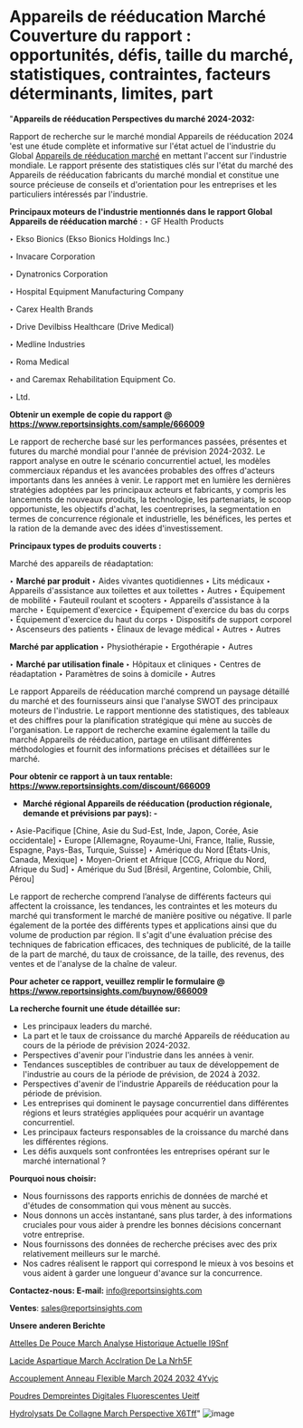 # Appareils de rééducation Marché Couverture du rapport : opportunités, défis, taille du marché, statistiques, contraintes, facteurs déterminants, limites, part

"<strong>Appareils de rééducation Perspectives du marché 2024-2032:</strong>

Rapport de recherche sur le marché mondial Appareils de rééducation 2024 'est une étude complète et informative sur l'état actuel de l'industrie du Global <a href=https://www.reportsinsights.com/sample/666009>Appareils de rééducation marché</a> en mettant l'accent sur l'industrie mondiale. Le rapport présente des statistiques clés sur l'état du marché des Appareils de rééducation fabricants du marché mondial et constitue une source précieuse de conseils et d'orientation pour les entreprises et les particuliers intéressés par l'industrie.

<strong>Principaux moteurs de l'industrie mentionnés dans le rapport Global Appareils de rééducation marché</strong> :
‣ GF Health Products

‣ Ekso Bionics (Ekso Bionics Holdings Inc.)

‣ Invacare Corporation

‣ Dynatronics Corporation

‣ Hospital Equipment Manufacturing Company

‣ Carex Health Brands

‣ Drive Devilbiss Healthcare (Drive Medical)

‣ Medline Industries

‣ Roma Medical

‣ and Caremax Rehabilitation Equipment Co.

‣ Ltd.

<strong>Obtenir un exemple de copie du rapport @ <a href=https://www.reportsinsights.com/sample/666009>https://www.reportsinsights.com/sample/666009</a></strong>

Le rapport de recherche basé sur les performances passées, présentes et futures du marché mondial pour l'année de prévision 2024-2032. Le rapport analyse en outre le scénario concurrentiel actuel, les modèles commerciaux répandus et les avancées probables des offres d'acteurs importants dans les années à venir. Le rapport met en lumière les dernières stratégies adoptées par les principaux acteurs et fabricants, y compris les lancements de nouveaux produits, la technologie, les partenariats, le scoop opportuniste, les objectifs d'achat, les coentreprises, la segmentation en termes de concurrence régionale et industrielle, les bénéfices, les pertes et la ration de la demande avec des idées d'investissement.

<strong>Principaux types de produits couverts :</strong>

Marché des appareils de réadaptation:

‣  <strong> Marché par produit </strong>
‣ Aides vivantes quotidiennes
‣ Lits médicaux
‣ Appareils d'assistance aux toilettes et aux toilettes
‣ Autres
‣ Équipement de mobilité
‣ Fauteuil roulant et scooters
‣ Appareils d'assistance à la marche
‣ Equipement d'exercice
‣ Équipement d'exercice du bas du corps
‣ Équipement d'exercice du haut du corps
‣ Dispositifs de support corporel
‣ Ascenseurs des patients
‣ Élinaux de levage médical
‣ Autres
‣ Autres

<strong>Marché par application </strong>
‣ Physiothérapie
‣ Ergothérapie
‣ Autres

‣  <strong> <strong> Marché par utilisation finale </strong> </strong>
‣ Hôpitaux et cliniques
‣ Centres de réadaptation
‣ Paramètres de soins à domicile
‣ Autres

Le rapport Appareils de rééducation marché comprend un paysage détaillé du marché et des fournisseurs ainsi que l'analyse SWOT des principaux moteurs de l'industrie. Le rapport mentionne des statistiques, des tableaux et des chiffres pour la planification stratégique qui mène au succès de l'organisation. Le rapport de recherche examine également la taille du marché Appareils de rééducation, partage en utilisant différentes méthodologies et fournit des informations précises et détaillées sur le marché.

<strong>Pour obtenir ce rapport à un taux rentable: <a href=https://www.reportsinsights.com/discount/666009>https://www.reportsinsights.com/discount/666009</a></strong>
<ul>
  <li><strong>Marché régional Appareils de rééducation (production régionale, demande et prévisions par pays): -</strong></li>
</ul>
‣ Asie-Pacifique [Chine, Asie du Sud-Est, Inde, Japon, Corée, Asie occidentale]
‣ Europe [Allemagne, Royaume-Uni, France, Italie, Russie, Espagne, Pays-Bas, Turquie, Suisse]
‣ Amérique du Nord [États-Unis, Canada, Mexique]
‣ Moyen-Orient et Afrique [CCG, Afrique du Nord, Afrique du Sud]
‣ Amérique du Sud [Brésil, Argentine, Colombie, Chili, Pérou]

Le rapport de recherche comprend l’analyse de différents facteurs qui affectent la croissance, les tendances, les contraintes et les moteurs du marché qui transforment le marché de manière positive ou négative. Il parle également de la portée des différents types et applications ainsi que du volume de production par région. Il s'agit d'une évaluation précise des techniques de fabrication efficaces, des techniques de publicité, de la taille de la part de marché, du taux de croissance, de la taille, des revenus, des ventes et de l'analyse de la chaîne de valeur.

<strong>Pour acheter ce rapport, veuillez remplir le formulaire @   <a href=https://www.reportsinsights.com/buynow/666009>https://www.reportsinsights.com/buynow/666009</a></strong>

<strong>La recherche fournit une étude détaillée sur:</strong>
<ul>
  <li>Les principaux leaders du marché.</li>
  <li>La part et le taux de croissance du marché Appareils de rééducation au cours de la période de prévision 2024-2032.</li>
  <li>Perspectives d'avenir pour l'industrie dans les années à venir.</li>
  <li>Tendances susceptibles de contribuer au taux de développement de l'industrie au cours de la période de prévision, de 2024 à 2032.</li>
  <li>Perspectives d'avenir de l'industrie Appareils de rééducation pour la période de prévision.</li>
  <li>Les entreprises qui dominent le paysage concurrentiel dans différentes régions et leurs stratégies appliquées pour acquérir un avantage concurrentiel.</li>
  <li>Les principaux facteurs responsables de la croissance du marché dans les différentes régions.</li>
  <li>Les défis auxquels sont confrontées les entreprises opérant sur le marché international ?</li>
</ul>
<strong>Pourquoi nous choisir:</strong>
<ul>
  <li>Nous fournissons des rapports enrichis de données de marché et d'études de consommation qui vous mènent au succès.</li>
  <li>Nous donnons un accès instantané, sans plus tarder, à des informations cruciales pour vous aider à prendre les bonnes décisions concernant votre entreprise.</li>
  <li>Nous fournissons des données de recherche précises avec des prix relativement meilleurs sur le marché.</li>
  <li>Nos cadres réalisent le rapport qui correspond le mieux à vos besoins et vous aident à garder une longueur d'avance sur la concurrence.</li>
</ul>
<strong>Contactez-nous:
</strong><strong>E-mail:</strong> <a href=mailto:info@reportsinsights.com>info@reportsinsights.com</a>

<strong>Ventes</strong>: <a href=mailto:sales@reportsinsights.com>sales@reportsinsights.com</a>

<strong>Unsere anderen Berichte</strong>

<a href=https://www.linkedin.com/pulse/attelles-de-pouce-march%C3%A9-analyse-historique-actuelle-i9snf/>Attelles De Pouce March Analyse Historique Actuelle I9Snf</a>

<a href=https://www.linkedin.com/pulse/lacide-aspartique-march%C3%A9-acc%C3%A9l%C3%A9ration-de-la-nrh5f/>Lacide Aspartique March Acclration De La Nrh5F</a>

<a href=https://www.linkedin.com/pulse/accouplement-%C3%A0-anneau-flexible-march%C3%A9-2024-2032-4yvjc/>Accouplement  Anneau Flexible March 2024 2032 4Yvjc</a>

<a href=https://www.linkedin.com/pulse/poudres-dempreintes-digitales-fluorescentes-ueitf/>Poudres Dempreintes Digitales Fluorescentes Ueitf</a>

<a href=https://www.linkedin.com/pulse/hydrolysats-de-collag%C3%A8ne-march%C3%A9-perspective-x6tff/>Hydrolysats De Collagne March Perspective X6Tff</a>"
![image](https://github.com/daminid12/RImarketgrowth/assets/158430485/26633144-61e3-4c36-8f4e-84a6f466cf8c)
